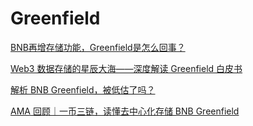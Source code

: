 # Greenfield

[BNB再增存储功能，Greenfield是怎么回事？](https://twitter.com/sukie234/status/1621218548189384705?s=20\&t=9uCj2UApx3Nk-vfsjHhguA)

[Web3 数据存储的星辰大海——深度解读 Greenfield 白皮书](https://www.chaincatcher.com/article/2086952)

[解析 BNB Greenfield，被低估了吗？](https://followin.io/zh-Hans/feed/3044650/ZnJvbT13ZWJzaGFyZQ)

[AMA 回顾｜一币三链，读懂去中心化存储 BNB Greenfield](https://techflowpost.mirror.xyz/IVCvOFM7cm6YzlOgYhjv8yWv6AFiTCpUQrj0-k9xLMc)
